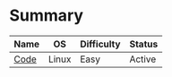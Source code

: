 # Summary

|Name|OS|Difficulty|Status|
|---|---|---|---|
|[Code](machines/code.md)|Linux|Easy|Active|